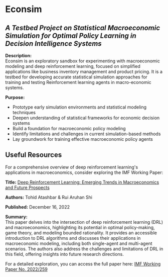 # Econsim
## *A Testbed Project on Statistical Macroeconomic Simulation for Optimal Policy Learning in Decision Intelligence Systems*

**Description:**  
Econsim is an exploratory sandbox for experimenting with macroeconomic modeling and deep reinforcement learning, focused on simplified applications like business inventory management and product pricing. It is a testbed for developing accurate statistical simulation approaches for training and testing Reinforcement learning agents in macro-economic systems.

**Purpose:**  
- Prototype early simulation environments and statistical modeling techniques  
- Deepen understanding of statistical frameworks for economic decision systems  
- Build a foundation for macroeconomic policy modeling  
- Identify limitations and challenges in current simulation-based methods  
- Lay groundwork for training effective macroeconomic policy agents  


## Useful Resources
For a comprehensive overview of deep reinforcement learning's applications in macroeconomics, consider exploring the IMF Working Paper:

**Title:** [Deep Reinforcement Learning: Emerging Trends in Macroeconomics and Future Prospects](https://www.imf.org/en/Publications/WP/Issues/2022/12/16/Deep-Reinforcement-Learning-Emerging-Trends-in-Macroeconomics-and-Future-Prospects-527008)

**Authors:** Tohid Atashbar & Rui Aruhan Shi

**Published:** December 16, 2022

**Summary:**  
This paper delves into the intersection of deep reinforcement learning (DRL) and macroeconomics, highlighting its potential in optimal policy-making, game theory, and modeling bounded rationality. It provides an accessible introduction to DRL algorithms and discusses their applications in macroeconomic modeling, including both single-agent and multi-agent scenarios. The authors also address the challenges and limitations of DRL in this field, offering insights into future research directions.

For a detailed exploration, you can access the full paper here: [IMF Working Paper No. 2022/259](https://www.imf.org/en/Publications/WP/Issues/2022/12/16/Deep-Reinforcement-Learning-Emerging-Trends-in-Macroeconomics-and-Future-Prospects-527008)
